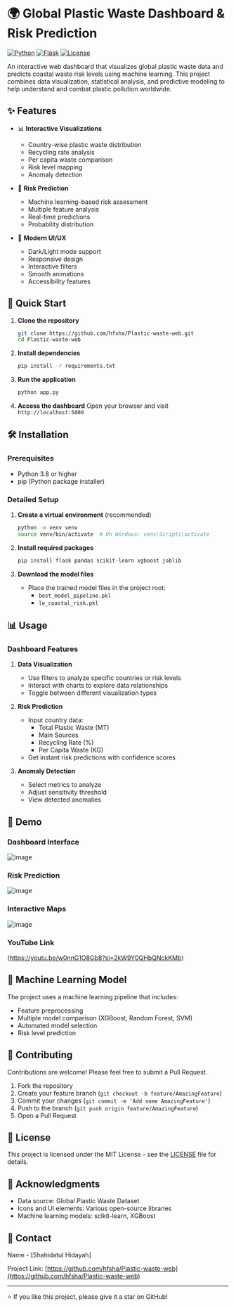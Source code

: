 # 🌍 Global Plastic Waste Dashboard & Risk Prediction

[![Python](https://img.shields.io/badge/Python-3.8%2B-blue)](https://www.python.org/)
[![Flask](https://img.shields.io/badge/Flask-2.0%2B-lightgrey)](https://flask.palletsprojects.com/)
[![License](https://img.shields.io/badge/License-MIT-green.svg)](https://opensource.org/licenses/MIT)

An interactive web dashboard that visualizes global plastic waste data and predicts coastal waste risk levels using machine learning. This project combines data visualization, statistical analysis, and predictive modeling to help understand and combat plastic pollution worldwide.

## ✨ Features

- 📊 **Interactive Visualizations**
  - Country-wise plastic waste distribution
  - Recycling rate analysis
  - Per capita waste comparison
  - Risk level mapping
  - Anomaly detection

- 🎯 **Risk Prediction**
  - Machine learning-based risk assessment
  - Multiple feature analysis
  - Real-time predictions
  - Probability distribution

- 🎨 **Modern UI/UX**
  - Dark/Light mode support
  - Responsive design
  - Interactive filters
  - Smooth animations
  - Accessibility features

## 🚀 Quick Start

1. **Clone the repository**
   ```bash
   git clone https://github.com/hfsha/Plastic-waste-web.git
   cd Plastic-waste-web
   ```

2. **Install dependencies**
   ```bash
   pip install -r requirements.txt
   ```

3. **Run the application**
   ```bash
   python app.py
   ```

4. **Access the dashboard**
   Open your browser and visit `http://localhost:5000`

## 🛠️ Installation

### Prerequisites
- Python 3.8 or higher
- pip (Python package installer)

### Detailed Setup

1. **Create a virtual environment** (recommended)
   ```bash
   python -m venv venv
   source venv/bin/activate  # On Windows: venv\Scripts\activate
   ```

2. **Install required packages**
   ```bash
   pip install flask pandas scikit-learn xgboost joblib
   ```

3. **Download the model files**
   - Place the trained model files in the project root:
     - `best_model_pipeline.pkl`
     - `le_coastal_risk.pkl`

## 📊 Usage

### Dashboard Features

1. **Data Visualization**
   - Use filters to analyze specific countries or risk levels
   - Interact with charts to explore data relationships
   - Toggle between different visualization types

2. **Risk Prediction**
   - Input country data:
     - Total Plastic Waste (MT)
     - Main Sources
     - Recycling Rate (%)
     - Per Capita Waste (KG)
   - Get instant risk predictions with confidence scores

3. **Anomaly Detection**
   - Select metrics to analyze
   - Adjust sensitivity threshold
   - View detected anomalies

## 📸 Demo

### Dashboard Interface
![image](https://github.com/user-attachments/assets/c0c7f075-fb43-46c9-8e3e-c831cb8737a2)

### Risk Prediction
![image](https://github.com/user-attachments/assets/39f5238c-b447-4dd3-83a9-f96ae3c9cc63)

### Interactive Maps
![image](https://github.com/user-attachments/assets/15aa7b1a-da1a-4ce9-809a-0c8ce884f12c)


### YouTube Link
(https://youtu.be/w0nnG1O8Gb8?si=2kW9Y0QHbQNckKMb)

## 🧠 Machine Learning Model

The project uses a machine learning pipeline that includes:
- Feature preprocessing
- Multiple model comparison (XGBoost, Random Forest, SVM)
- Automated model selection
- Risk level prediction

## 🤝 Contributing

Contributions are welcome! Please feel free to submit a Pull Request.

1. Fork the repository
2. Create your feature branch (`git checkout -b feature/AmazingFeature`)
3. Commit your changes (`git commit -m 'Add some AmazingFeature'`)
4. Push to the branch (`git push origin feature/AmazingFeature`)
5. Open a Pull Request

## 📝 License

This project is licensed under the MIT License - see the [LICENSE](LICENSE) file for details.

## 🙏 Acknowledgments

- Data source: Global Plastic Waste Dataset
- Icons and UI elements: Various open-source libraries
- Machine learning models: scikit-learn, XGBoost

## 📧 Contact

 Name - [Shahidatul Hidayah]

Project Link: [https://github.com/hfsha/Plastic-waste-web](https://github.com/hfsha/Plastic-waste-web)

---

⭐️ If you like this project, please give it a star on GitHub! 
